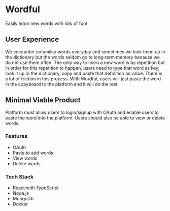 # Wordful
Easily learn new words with lots of fun!

## User Experience
We encounter unfamiliar words everyday and sometimes we look them up in the dictionary but the words seldom go to long-term memory because we do not use them often. The only way to learn a new word is by repetition but in order for this repetition to happen, users need to type that word as key, look it up in the dictionary, copy and paste that definition as value. There is a lot of friction in this process. With Wordful, users will just paste the word in the copyboard to the platform and it will do the rest.

## Minimal Viable Product
Platform must allow users to login/signup with OAuth and enable users to paste the word into the platform. Users should also be able to view or delete words.

### Features
* OAuth
* Paste to add words
* View words
* Delete words

### Tech Stack
* React with TypeScript
* Node.js
* MongoDb
* Docker
